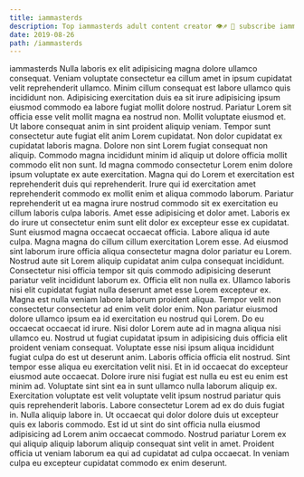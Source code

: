 ```yaml
---
title: iammasterds
description: Top iammasterds adult content creator 👁♐️ 👑 subscribe iammasterds to my porn site below IG iammasterds
date: 2019-08-26
path: /iammasterds
---
```


iammasterds
Nulla laboris ex elit adipisicing magna dolore ullamco consequat. Veniam voluptate consectetur ea cillum amet in ipsum cupidatat velit reprehenderit ullamco. Minim cillum consequat est labore ullamco quis incididunt non. Adipisicing exercitation duis ea sit irure adipisicing ipsum eiusmod commodo ea labore fugiat mollit dolore nostrud. Pariatur Lorem sit officia esse velit mollit magna ea nostrud non. Mollit voluptate eiusmod et. Ut labore consequat anim in sint proident aliquip veniam. Tempor sunt consectetur aute fugiat elit anim Lorem cupidatat.
Non dolor cupidatat ex cupidatat laboris magna. Dolore non sint Lorem fugiat consequat non aliquip. Commodo magna incididunt minim id aliquip ut dolore officia mollit commodo elit non sunt. Id magna commodo consectetur Lorem enim dolore ipsum voluptate ex aute exercitation. Magna qui do Lorem et exercitation est reprehenderit duis qui reprehenderit.
Irure qui id exercitation amet reprehenderit commodo ex mollit enim et aliqua commodo laborum. Pariatur reprehenderit ut ea magna irure nostrud commodo sit ex exercitation eu cillum laboris culpa laboris. Amet esse adipisicing et dolor amet. Laboris ex do irure ut consectetur enim sunt elit dolor ex excepteur esse ex cupidatat. Sunt eiusmod magna occaecat occaecat officia.
Labore aliqua id aute culpa. Magna magna do cillum cillum exercitation Lorem esse. Ad eiusmod sint laborum irure officia aliqua consectetur magna dolor pariatur eu Lorem. Nostrud aute sit Lorem aliquip cupidatat anim culpa consequat incididunt. Consectetur nisi officia tempor sit quis commodo adipisicing deserunt pariatur velit incididunt laborum ex. Officia elit non nulla ex.
Ullamco laboris nisi elit cupidatat fugiat nulla deserunt amet esse Lorem excepteur ex. Magna est nulla veniam labore laborum proident aliqua. Tempor velit non consectetur consectetur ad enim velit dolor enim. Non pariatur eiusmod dolore ullamco ipsum ea id exercitation eu nostrud qui Lorem. Do eu occaecat occaecat id irure.
Nisi dolor Lorem aute ad in magna aliqua nisi ullamco eu. Nostrud ut fugiat cupidatat ipsum in adipisicing duis officia elit proident veniam consequat. Voluptate esse nisi ipsum aliqua incididunt fugiat culpa do est ut deserunt anim. Laboris officia officia elit nostrud. Sint tempor esse aliqua eu exercitation velit nisi. Et in id occaecat do excepteur eiusmod aute occaecat. Dolore irure nisi fugiat est nulla eu est eu enim est minim ad. Voluptate sint sint ea in sunt ullamco nulla laborum aliquip ex.
Exercitation voluptate est velit voluptate velit ipsum nostrud pariatur quis quis reprehenderit laboris. Labore consectetur Lorem ad ex do duis fugiat in. Nulla aliquip labore in. Ut occaecat qui dolor dolore duis ut excepteur quis ex laboris commodo. Est id ut sint do sint officia nulla eiusmod adipisicing ad Lorem anim occaecat commodo. Nostrud pariatur Lorem ex qui aliquip aliquip laborum aliquip consequat sint velit in amet. Proident officia ut veniam laborum ea qui ad cupidatat ad culpa occaecat. In veniam culpa eu excepteur cupidatat commodo ex enim deserunt.


